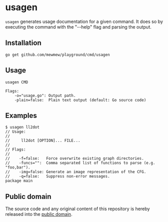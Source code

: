 # usagen

`usagen` generates usage documentation for a given command. It does so by executing the command with the "--help" flag and parsing the output.

## Installation

    go get github.com/mewmew/playground/cmd/usagen

## Usage

    usagen CMD

    Flags:
        -o="usage.go": Output path.
        -plain=false:  Plain text output (default: Go source code)
## Examples

    $ usagen ll2dot
    // Usage:
    //
    //     ll2dot [OPTION]... FILE...
    //
    // Flags:
    //
    //    -f=false:   Force overwrite existing graph directories.
    //    -funcs="":  Comma separated list of functions to parse (e.g. "foo,bar").
    //    -img=false: Generate an image representation of the CFG.
    //    -q=false:   Suppress non-error messages.
    package main

## Public domain

The source code and any original content of this repository is hereby released into the [public domain].

[public domain]: https://creativecommons.org/publicdomain/zero/1.0/

